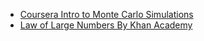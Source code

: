
+ [Coursera Intro to Monte Carlo Simulations](https://www.coursera.org/learn/stanford-statistics/lecture/jaiLP/using-the-law-of-large-numbers-to-approximate-quantities-of-interest)
+ [Law of Large Numbers By Khan Academy](https://www.youtube.com/watch?v=VpuN8vCQ--M)
